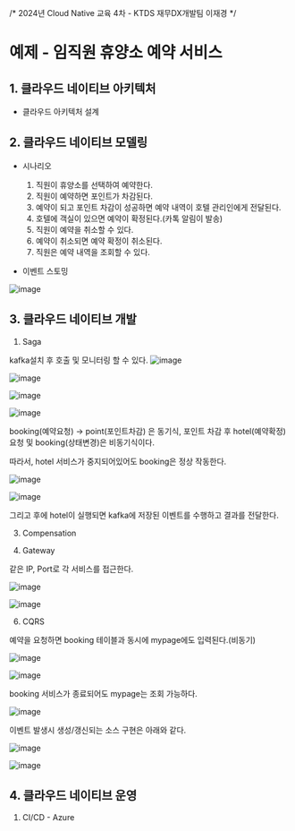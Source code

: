 /*
2024년 Cloud Native 교육 4차 - KTDS 재무DX개발팀 이재경
*/

# 예제 - 임직원 휴양소 예약 서비스

## 1. 클라우드 네이티브 아키텍처
* 클라우드 아키텍처 설계




## 2. 클라우드 네이티브 모델링
* 시나리오
  1) 직원이 휴양소를 선택하여 예약한다.
  2) 직원이 예약하면 포인트가 차감된다.
  3) 예약이 되고 포인트 차감이 성공하면 예약 내역이 호텔 관리인에게 전달된다.
  4) 호텔에 객실이 있으면 예약이 확정된다.(카톡 알림이 발송)
  5) 직원이 예약을 취소할 수 있다.
  6) 예약이 취소되면 예약 확정이 취소된다.
  7) 직원은 예약 내역을 조회할 수 있다.

   
* 이벤트 스토밍


![image](https://github.com/user-attachments/assets/6cbede3f-50ff-4d0b-b6db-66122b3d5934)




## 3. 클라우드 네이티브 개발
1) Saga

kafka설치 후 호출 및 모니터링 할 수 있다.
![image](https://github.com/user-attachments/assets/a93908c8-0cfe-4802-ada6-ea71a8e6523f)

![image](https://github.com/user-attachments/assets/6a1e3d6c-222c-4c53-87d7-5d446ebe387e)

![image](https://github.com/user-attachments/assets/e811b682-0073-49b1-9d2c-3ff72bf73202)

![image](https://github.com/user-attachments/assets/a53b22c1-6fa5-4f2b-ae69-322aa6de127b)



booking(예약요청) -> point(포인트차감) 은 동기식,
포인트 차감 후 hotel(예약확정) 요청 및 booking(상태변경)은 비동기식이다.

따라서, hotel 서비스가 중지되어있어도 booking은 정상 작동한다.

![image](https://github.com/user-attachments/assets/86b23a91-41fe-4e16-9363-7fd500e979a4)

![image](https://github.com/user-attachments/assets/c10f2264-f3d9-43e8-be7d-af6289497431)


그리고 후에 hotel이 실행되면 kafka에 저장된 이벤트를 수행하고 결과를 전달한다.



3) Compensation


4) Gateway

같은 IP, Port로 각 서비스를 접근한다.

![image](https://github.com/user-attachments/assets/6619c5a8-d4cf-433a-a894-19a3dcd6f074)

![image](https://github.com/user-attachments/assets/39f55a7f-a6f6-4d09-8800-b0ead3025cfb)



6) CQRS

예약을 요청하면 booking 테이블과 동시에 mypage에도 입력된다.(비동기)

![image](https://github.com/user-attachments/assets/4d09801d-9be0-4633-8877-9df8ff3fb3c1)

![image](https://github.com/user-attachments/assets/cd4e9e50-f3a8-4c24-acdf-33288adbd224)


booking 서비스가 종료되어도 mypage는 조회 가능하다.

![image](https://github.com/user-attachments/assets/9f6a4caa-41c0-4143-8b7f-555a123ef4be)


이벤트 발생시 생성/갱신되는 소스 구현은 아래와 같다.

![image](https://github.com/user-attachments/assets/5506ce5e-3517-4650-95d9-ac1c2c3efa95)

![image](https://github.com/user-attachments/assets/d6d82e57-c38e-4348-93fc-24cd10636d01)



## 4. 클라우드 네이티브 운영
1) CI/CD - Azure
